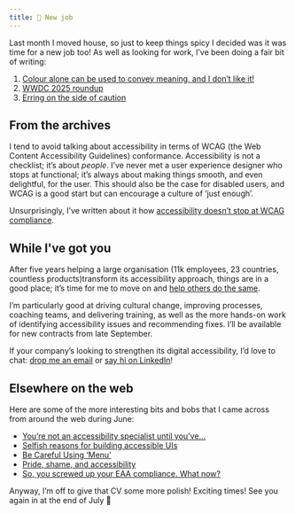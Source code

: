 ```yaml
---
title: 🔎 New job
---
```


Last month I moved house, so just to keep things spicy I decided was it was time for a new job too! As well as looking for work, I’ve been doing a fair bit of writing:

1. [Colour alone can be used to convey meaning, and I don’t like it!](https://www.tempertemper.net/blog/colour-alone-can-be-used-to-convey-meaning-and-i-dont-like-it)
2. [WWDC 2025 roundup](https://www.tempertemper.net/blog/wwdc-2025-roundup)
3. [Erring on the side of caution](https://www.tempertemper.net/blog/erring-on-the-side-of-caution)


## From the archives

I tend to avoid talking about accessibility in terms of WCAG (the Web Content Accessibility Guidelines) conformance. Accessibility is not a checklist; it’s about *people*. I’ve never met a user experience designer who stops at functional; it’s always about making things smooth, and even delightful, for the user. This should also be the case for disabled users, and WCAG is a good start but can encourage a culture of ‘just enough’.

Unsurprisingly, I’ve written about it how [accessibility doesn’t stop at WCAG compliance](https://www.tempertemper.net/blog/accessibility-doesnt-stop-at-wcag-compliance).


## While I've got you

After five years helping a large organisation (11k employees, 23 countries, countless products)transform its accessibility approach, things are in a good place; it’s time for me to move on and [help others do the same](https://www.tempertemper.net/consultancy).

I’m particularly good at driving cultural change, improving processes, coaching teams, and delivering training, as well as the more hands-on work of identifying accessibility issues and recommending fixes. I’ll be available for new contracts from late September.

If your company’s looking to strengthen its digital accessibility, I’d love to chat: [drop me an email](mailto:hello@tempertemper.net) or [say hi on LinkedIn](https://www.linkedin.com/in/tempertemper/)!


## Elsewhere on the web

Here are some of the more interesting bits and bobs that I came across from around the web during June:

- [You’re not an accessibility specialist until you’ve…](https://cerovac.com/a11y/2025/06/youre-not-an-accessibility-specialist-until-youve/)
- [Selfish reasons for building accessible UIs](https://nolanlawson.com/2025/06/16/selfish-reasons-for-building-accessible-uis/)
- [Be Careful Using ‘Menu’](https://adrianroselli.com/2023/05/be-careful-using-menu.html)
- [Pride, shame, and accessibility](https://heydonworks.com/article/pride-shame-and-accessibility/)
- [So, you screwed up your EAA compliance. What now?](https://yatil.net/blog/so-you-screwed-up-your-eaa-compliance-what-now)

Anyway, I’m off to give that CV some more polish! Exciting times! See you again in at the end of July 🚀
